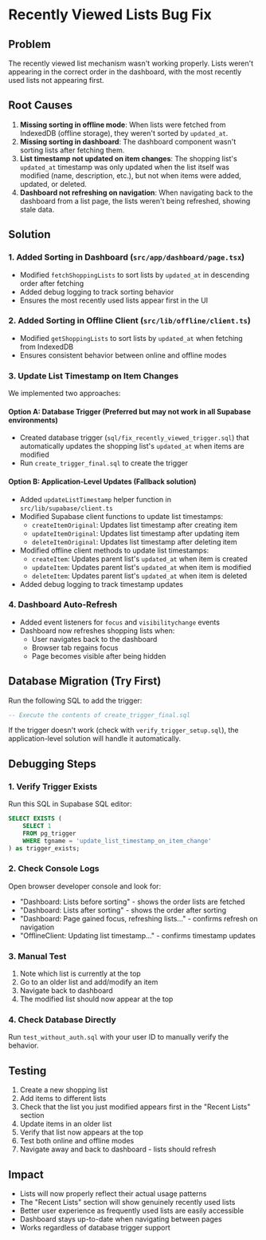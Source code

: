 # Recently Viewed Lists Bug Fix

## Problem
The recently viewed list mechanism wasn't working properly. Lists weren't appearing in the correct order in the dashboard, with the most recently used lists not appearing first.

## Root Causes
1. **Missing sorting in offline mode**: When lists were fetched from IndexedDB (offline storage), they weren't sorted by `updated_at`.
2. **Missing sorting in dashboard**: The dashboard component wasn't sorting lists after fetching them.
3. **List timestamp not updated on item changes**: The shopping list's `updated_at` timestamp was only updated when the list itself was modified (name, description, etc.), but not when items were added, updated, or deleted.
4. **Dashboard not refreshing on navigation**: When navigating back to the dashboard from a list page, the lists weren't being refreshed, showing stale data.

## Solution

### 1. Added Sorting in Dashboard (`src/app/dashboard/page.tsx`)
- Modified `fetchShoppingLists` to sort lists by `updated_at` in descending order after fetching
- Added debug logging to track sorting behavior
- Ensures the most recently used lists appear first in the UI

### 2. Added Sorting in Offline Client (`src/lib/offline/client.ts`)
- Modified `getShoppingLists` to sort lists by `updated_at` when fetching from IndexedDB
- Ensures consistent behavior between online and offline modes

### 3. Update List Timestamp on Item Changes
We implemented two approaches:

#### Option A: Database Trigger (Preferred but may not work in all Supabase environments)
- Created database trigger (`sql/fix_recently_viewed_trigger.sql`) that automatically updates the shopping list's `updated_at` when items are modified
- Run `create_trigger_final.sql` to create the trigger

#### Option B: Application-Level Updates (Fallback solution)
- Added `updateListTimestamp` helper function in `src/lib/supabase/client.ts`
- Modified Supabase client functions to update list timestamps:
  - `createItemOriginal`: Updates list timestamp after creating item
  - `updateItemOriginal`: Updates list timestamp after updating item
  - `deleteItemOriginal`: Updates list timestamp after deleting item
- Modified offline client methods to update list timestamps:
  - `createItem`: Updates parent list's `updated_at` when item is created
  - `updateItem`: Updates parent list's `updated_at` when item is modified
  - `deleteItem`: Updates parent list's `updated_at` when item is deleted
- Added debug logging to track timestamp updates

### 4. Dashboard Auto-Refresh
- Added event listeners for `focus` and `visibilitychange` events
- Dashboard now refreshes shopping lists when:
  - User navigates back to the dashboard
  - Browser tab regains focus
  - Page becomes visible after being hidden

## Database Migration (Try First)
Run the following SQL to add the trigger:
```sql
-- Execute the contents of create_trigger_final.sql
```

If the trigger doesn't work (check with `verify_trigger_setup.sql`), the application-level solution will handle it automatically.

## Debugging Steps

### 1. Verify Trigger Exists
Run this SQL in Supabase SQL editor:
```sql
SELECT EXISTS (
    SELECT 1 
    FROM pg_trigger 
    WHERE tgname = 'update_list_timestamp_on_item_change'
) as trigger_exists;
```

### 2. Check Console Logs
Open browser developer console and look for:
- "Dashboard: Lists before sorting" - shows the order lists are fetched
- "Dashboard: Lists after sorting" - shows the order after sorting
- "Dashboard: Page gained focus, refreshing lists..." - confirms refresh on navigation
- "OfflineClient: Updating list timestamp..." - confirms timestamp updates

### 3. Manual Test
1. Note which list is currently at the top
2. Go to an older list and add/modify an item
3. Navigate back to dashboard
4. The modified list should now appear at the top

### 4. Check Database Directly
Run `test_without_auth.sql` with your user ID to manually verify the behavior.

## Testing
1. Create a new shopping list
2. Add items to different lists
3. Check that the list you just modified appears first in the "Recent Lists" section
4. Update items in an older list
5. Verify that list now appears at the top
6. Test both online and offline modes
7. Navigate away and back to dashboard - lists should refresh

## Impact
- Lists will now properly reflect their actual usage patterns
- The "Recent Lists" section will show genuinely recently used lists
- Better user experience as frequently used lists are easily accessible
- Dashboard stays up-to-date when navigating between pages
- Works regardless of database trigger support